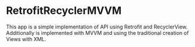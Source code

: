 # RetrofitRecyclerMVVM
This app is a simple implementation of API using Retrofit and RecyclerView. Additionally is implemented with MVVM and using the traditional creation of Views with XML.
